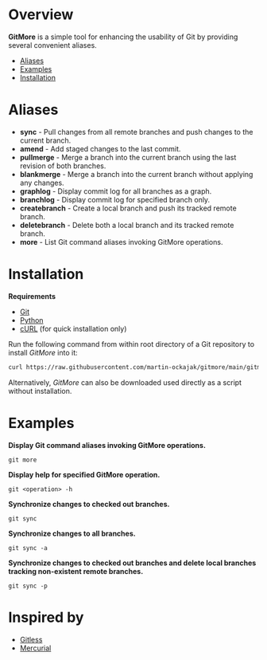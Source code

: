 # Overview

**GitMore** is a simple tool for enhancing the usability of Git by providing several convenient aliases.

* [Aliases](#aliases)
* [Examples](#examples)
* [Installation](#installation)


# Aliases

* **sync** - Pull changes from all remote branches and push changes to the current branch.
* **amend** - Add staged changes to the last commit.
* **pullmerge** - Merge a branch into the current branch using the last revision of both branches.
* **blankmerge** - Merge a branch into the current branch without applying any changes.
* **graphlog** - Display commit log for all branches as a graph.
* **branchlog** - Display commit log for specified branch only.
* **createbranch** - Create a local branch and push its tracked remote branch.
* **deletebranch** - Delete both a local branch and its tracked remote branch.
* **more** - List Git command aliases invoking GitMore operations.


# Installation

**Requirements**

* [Git](https://git-scm.com/)
* [Python](https://www.python.org/)
* [cURL](https://curl.se/) (for quick installation only)

Run the following command from within root directory of a Git repository to install *GitMore* into it:
```bash
curl https://raw.githubusercontent.com/martin-ockajak/gitmore/main/gitmore | python3 - install .
```

Alternatively, *GitMore* can also be downloaded used directly as a script without installation.


# Examples

**Display Git command aliases invoking GitMore operations.**
```
git more
```

**Display help for specified GitMore operation.**
```
git <operation> -h
```

**Synchronize changes to checked out branches.**
```
git sync
```

**Synchronize changes to all branches.**
```
git sync -a
```

**Synchronize changes to checked out branches and delete local branches tracking non-existent remote branches.**
```
git sync -p
```

# Inspired by

* [Gitless](https://gitless.com/)
* [Mercurial](https://www.mercurial-scm.org)

